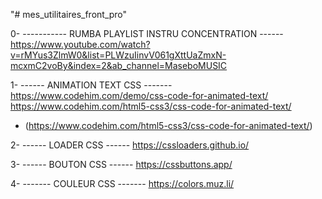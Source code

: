 "# mes_utilitaires_front_pro"

0- ----------- RUMBA PLAYLIST INSTRU CONCENTRATION ------
https://www.youtube.com/watch?v=rMYus3ZlmW0&list=PLWzuIinvV061gXttUaZmxN-mcxmC2voBy&index=2&ab_channel=MaseboMUSIC

1- ------ ANIMATION TEXT CSS -------
https://www.codehim.com/demo/css-code-for-animated-text/
https://www.codehim.com/html5-css3/css-code-for-animated-text/
   - (https://www.codehim.com/html5-css3/css-code-for-animated-text/)

2- ------ LOADER CSS ------
https://cssloaders.github.io/

3- ------ BOUTON CSS ------
https://cssbuttons.app/

4- ------- COULEUR CSS -------
https://colors.muz.li/
